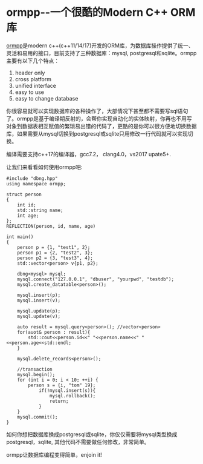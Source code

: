 # ormpp--一个很酷的Modern C++ ORM库 #

[ormpp](https://github.com/qicosmos/ormpp)是modern c++(c++11/14/17)开发的ORM库，为数据库操作提供了统一、灵活和易用的接口，目前支持了三种数据库：mysql, postgresql和sqlite。ormpp主要有以下几个特点：

1. header only
1. cross platform
1. unified interface
1. easy to use
1. easy to change database

你很容易就可以实现数据库的各种操作了，大部情况下甚至都不需要写sql语句了。ormpp是基于编译期反射的，会帮你实现自动化的实体映射，你再也不用写对象到数据表相互赋值的繁琐易出错的代码了，更酷的是你可以很方便地切换数据库，如果需要从mysql切换到postgresql或sqlite只用修改一行代码就可以实现切换。

编译需要支持c++17的编译器，gcc7.2， clang4.0，vs2017 upate5+.

让我们来看看如何使用ormpp吧:

	#include "dbng.hpp"
	using namespace ormpp;
	
	struct person
	{
    	int id;
    	std::string name;
    	int age;
	};
	REFLECTION(person, id, name, age)

	int main()
	{
		person p = {1, "test1", 2};
		person p1 = {2, "test2", 3};
    	person p2 = {3, "test3", 4};
		std::vector<person> v{p1, p2};

		dbng<mysql> mysql;
		mysql.connect("127.0.0.1", "dbuser", "yourpwd", "testdb");
		mysql.create_datatable<person>();

		mysql.insert(p);
		mysql.insert(v);

		mysql.update(p);
		mysql.update(v);

		auto result = mysql.query<person>(); //vector<person>
		for(auot& person : result){
			std::cout<<person.id<<" "<<person.name<<" "<<person.age<<std::endl;
		}

		mysql.delete_records<person>();

		//transaction
		mysql.begin();
		for (int i = 0; i < 10; ++i) {
	        person s = {i, "tom" 19};
	            if(!mysql.insert(s)){
	                mysql.rollback();
	                return;
	            }
    	}
		mysql.commit();
	}
	
如何你想把数据库换成postgresql或sqlite，你仅仅需要将mysql类型换成postgresql，sqlite, 其他代码不需要做任何修改，非常简单。

ormpp让数据库编程变得简单，enjoin it!
